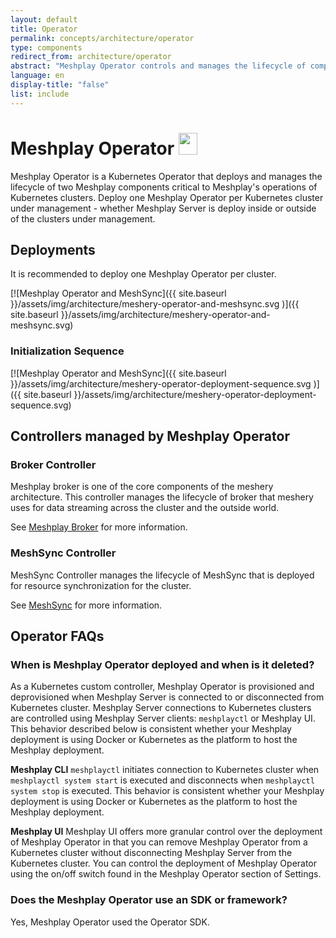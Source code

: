 ```yaml
---
layout: default
title: Operator
permalink: concepts/architecture/operator
type: components
redirect_from: architecture/operator
abstract: "Meshplay Operator controls and manages the lifecycle of components deployed inside a kubernetes cluster"
language: en
display-title: "false"
list: include
---
```


<link rel="stylesheet" type="text/css" href="{{ site.baseurl }}/_sass/operator.css">

# Meshplay Operator <img src="{{ site.baseurl }}/assets/img/architecture/B203EFA85E89491B.png" width="30" height="35" style="display:inline"/>

Meshplay Operator is a Kubernetes Operator that deploys and manages the lifecycle of two Meshplay components critical to Meshplay's operations of Kubernetes clusters. Deploy one Meshplay Operator per Kubernetes cluster under management - whether Meshplay Server is deploy inside or outside of the clusters under management. 

## Deployments

It is recommended to deploy one Meshplay Operator per cluster.

[![Meshplay Operator and MeshSync]({{ site.baseurl }}/assets/img/architecture/meshery-operator-and-meshsync.svg
)]({{ site.baseurl }}/assets/img/architecture/meshery-operator-and-meshsync.svg)

### Initialization Sequence

[![Meshplay Operator and MeshSync]({{ site.baseurl }}/assets/img/architecture/meshery-operator-deployment-sequence.svg
)]({{ site.baseurl }}/assets/img/architecture/meshery-operator-deployment-sequence.svg)

## Controllers managed by Meshplay Operator

### Broker Controller

Meshplay broker is one of the core components of the meshery architecture. This controller manages the lifecycle of broker that meshery uses for data streaming across the cluster and the outside world.

See [Meshplay Broker]({{site.baseurl}}/concepts/architecture/broker) for more information.

### MeshSync Controller

MeshSync Controller manages the lifecycle of MeshSync that is deployed for resource synchronization for the cluster.

See [MeshSync]({{site.baseurl}}/concepts/architecture/meshsync) for more information.

## Operator FAQs

### When is Meshplay Operator deployed and when is it deleted?  
As a Kubernetes custom controller, Meshplay Operator is provisioned and deprovisioned when Meshplay Server is connected to or disconnected from Kubernetes cluster. Meshplay Server connections to Kubernetes clusters are controlled using Meshplay Server clients: `meshplayctl` or Meshplay UI.  This behavior described below is consistent whether your Meshplay deployment is using Docker or Kubernetes as the platform to host the Meshplay deployment.

**Meshplay CLI**
`meshplayctl` initiates connection to Kubernetes cluster when `meshplayctl system start` is executed and disconnects when `meshplayctl system stop` is executed. This behavior is consistent whether your Meshplay deployment is using Docker or Kubernetes as the platform to host the Meshplay deployment.

**Meshplay UI**
Meshplay UI offers more granular control over the deployment of Meshplay Operator in that you can remove Meshplay Operator from a Kubernetes cluster without disconnecting Meshplay Server from the Kubernetes cluster. You can control the deployment of Meshplay Operator using the on/off switch found in the Meshplay Operator section of  Settings.

### Does the Meshplay Operator use an SDK or framework? 
Yes, Meshplay Operator used the Operator SDK.
